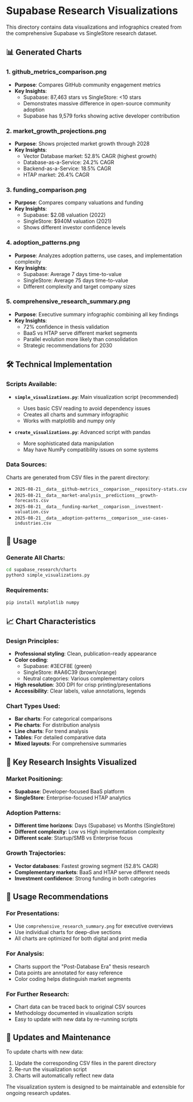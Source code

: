 # Supabase Research Visualizations

This directory contains data visualizations and infographics created from the comprehensive Supabase vs SingleStore research dataset.

## 📊 Generated Charts

### 1. **github_metrics_comparison.png**
- **Purpose**: Compares GitHub community engagement metrics
- **Key Insights**: 
  - Supabase: 87,463 stars vs SingleStore: <10 stars
  - Demonstrates massive difference in open-source community adoption
  - Supabase has 9,579 forks showing active developer contribution

### 2. **market_growth_projections.png**
- **Purpose**: Shows projected market growth through 2028
- **Key Insights**:
  - Vector Database market: 52.8% CAGR (highest growth)
  - Database-as-a-Service: 24.2% CAGR 
  - Backend-as-a-Service: 18.5% CAGR
  - HTAP market: 26.4% CAGR

### 3. **funding_comparison.png**
- **Purpose**: Compares company valuations and funding
- **Key Insights**:
  - Supabase: $2.0B valuation (2022)
  - SingleStore: $940M valuation (2021)
  - Shows different investor confidence levels

### 4. **adoption_patterns.png**
- **Purpose**: Analyzes adoption patterns, use cases, and implementation complexity
- **Key Insights**:
  - Supabase: Average 7 days time-to-value
  - SingleStore: Average 75 days time-to-value
  - Different complexity and target company sizes

### 5. **comprehensive_research_summary.png**
- **Purpose**: Executive summary infographic combining all key findings
- **Key Insights**:
  - 72% confidence in thesis validation
  - BaaS vs HTAP serve different market segments
  - Parallel evolution more likely than consolidation
  - Strategic recommendations for 2030

## 🛠️ Technical Implementation

### Scripts Available:
- **`simple_visualizations.py`**: Main visualization script (recommended)
  - Uses basic CSV reading to avoid dependency issues
  - Creates all charts and summary infographic
  - Works with matplotlib and numpy only

- **`create_visualizations.py`**: Advanced script with pandas
  - More sophisticated data manipulation
  - May have NumPy compatibility issues on some systems

### Data Sources:
Charts are generated from CSV files in the parent directory:
- `2025-08-21__data__github-metrics__comparison__repository-stats.csv`
- `2025-08-21__data__market-analysis__predictions__growth-forecasts.csv`
- `2025-08-21__data__funding-market__comparison__investment-valuation.csv`
- `2025-08-21__data__adoption-patterns__comparison__use-cases-industries.csv`

## 🚀 Usage

### Generate All Charts:
```bash
cd supabase_research/charts
python3 simple_visualizations.py
```

### Requirements:
```bash
pip install matplotlib numpy
```

## 📈 Chart Characteristics

### Design Principles:
- **Professional styling**: Clean, publication-ready appearance
- **Color coding**: 
  - Supabase: #3ECF8E (green)
  - SingleStore: #AA6C39 (brown/orange)
  - Neutral categories: Various complementary colors
- **High resolution**: 300 DPI for crisp printing/presentations
- **Accessibility**: Clear labels, value annotations, legends

### Chart Types Used:
- **Bar charts**: For categorical comparisons
- **Pie charts**: For distribution analysis  
- **Line charts**: For trend analysis
- **Tables**: For detailed comparative data
- **Mixed layouts**: For comprehensive summaries

## 🎯 Key Research Insights Visualized

### Market Positioning:
- **Supabase**: Developer-focused BaaS platform
- **SingleStore**: Enterprise-focused HTAP analytics

### Adoption Patterns:
- **Different time horizons**: Days (Supabase) vs Months (SingleStore)
- **Different complexity**: Low vs High implementation complexity
- **Different scale**: Startup/SMB vs Enterprise focus

### Growth Trajectories:
- **Vector databases**: Fastest growing segment (52.8% CAGR)
- **Complementary markets**: BaaS and HTAP serve different needs
- **Investment confidence**: Strong funding in both categories

## 📝 Usage Recommendations

### For Presentations:
- Use `comprehensive_research_summary.png` for executive overviews
- Use individual charts for deep-dive sections
- All charts are optimized for both digital and print media

### For Analysis:
- Charts support the "Post-Database Era" thesis research
- Data points are annotated for easy reference
- Color coding helps distinguish market segments

### For Further Research:
- Chart data can be traced back to original CSV sources
- Methodology documented in visualization scripts
- Easy to update with new data by re-running scripts

## 🔄 Updates and Maintenance

To update charts with new data:
1. Update the corresponding CSV files in the parent directory
2. Re-run the visualization script
3. Charts will automatically reflect new data

The visualization system is designed to be maintainable and extensible for ongoing research updates.